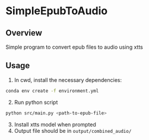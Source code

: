 # SimpleEpubToAudio
## Overview
Simple program to convert epub files to audio using xtts

## Usage
1. In cwd, install the necessary dependencies:
```bash
conda env create -f environment.yml
```
2. Run python script
```bash
python src/main.py <path-to-epub-file>
```
3. Install xtts model when prompted
4. Output file should be in `output/combined_audio/`
